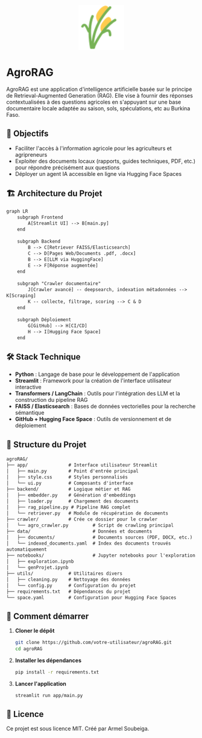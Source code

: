 ﻿<div align="center">
  <!-- <img src="https://emojicdn.elk.sh/🌾?style=google" width="120" height="120"/> -->
  <img src="docs/logo.svg" width="120" height="120"/>
</div>

# AgroRAG

AgroRAG est une application d'intelligence artificielle basée sur le principe de Retrieval-Augmented Generation (RAG). Elle vise à fournir des réponses contextualisées à des questions agricoles en s'appuyant sur une base documentaire locale adaptée au saison, sols, spéculations, etc au Burkina Faso.

## 🚀 Objectifs

- Faciliter l'accès à l'information agricole pour les agriculteurs et agripreneurs
- Exploiter des documents locaux (rapports, guides techniques, PDF, etc.) pour répondre précisément aux questions
- Déployer un agent IA accessible en ligne via Hugging Face Spaces

## 🏗️ Architecture du Projet

```mermaid
graph LR
    subgraph Frontend
        A[Streamlit UI] --> B[main.py]
    end

    subgraph Backend
        B --> C[Retriever FAISS/Elasticsearch]
        C --> D[Pages Web/Documents .pdf, .docx]
        B --> E[LLM via HuggingFace]
        E --> F[Réponse augmentée]
    end

    subgraph "Crawler documentaire"
        J[Crawler avancé] -- deepsearch, indexation métadonnées --> K[Scraping]
        K -- collecte, filtrage, scoring --> C & D
    end

    subgraph Déploiement
        G[GitHub] --> H[CI/CD]
        H --> I[Hugging Face Space]
    end
```

## 🛠️ Stack Technique

- **Python** : Langage de base pour le développement de l'application
- **Streamlit** : Framework pour la création de l'interface utilisateur interactive
- **Transformers / LangChain** : Outils pour l'intégration des LLM et la construction du pipeline RAG
- **FAISS / Elasticsearch** : Bases de données vectorielles pour la recherche sémantique
- **GitHub + Hugging Face Space** : Outils de versionnement et de déploiement

## 📁 Structure du Projet

```
agroRAG/
├── app/               # Interface utilisateur Streamlit
│   ├── main.py        # Point d'entrée principal
│   ├── style.css      # Styles personnalisés
│   └── ui.py          # Composants d'interface
├── backend/           # Logique métier et RAG
│   ├── embedder.py    # Génération d'embeddings
│   ├── loader.py      # Chargement des documents
│   ├── rag_pipeline.py # Pipeline RAG complet
│   └── retriever.py   # Module de récupération de documents
├── crawler/           # Crée ce dossier pour le crawler
│   └── agro_crawler.py         # Script de crawling principal
├── data/                       # Données et documents
│   ├── documents/              # Documents sources (PDF, DOCX, etc.)
│   └── indexed_documents.yaml  # Index des documents trouvés automatiquement
├── notebooks/                  # Jupyter notebooks pour l'exploration
│   ├── exploration.ipynb
│   └── genProjet.ipynb
├── utils/             # Utilitaires divers
│   ├── cleaning.py    # Nettoyage des données
│   └── config.py      # Configuration du projet
├── requirements.txt   # Dépendances du projet
└── space.yaml         # Configuration pour Hugging Face Spaces
```

## 🚀 Comment démarrer

1. **Cloner le dépôt**
   ```bash
   git clone https://github.com/votre-utilisateur/agroRAG.git
   cd agroRAG
   ```

2. **Installer les dépendances**
   ```bash
   pip install -r requirements.txt
   ```

3. **Lancer l'application**
   ```bash
   streamlit run app/main.py
   ```



## 📄 Licence

Ce projet est sous licence MIT. Créé par Armel Soubeiga.

